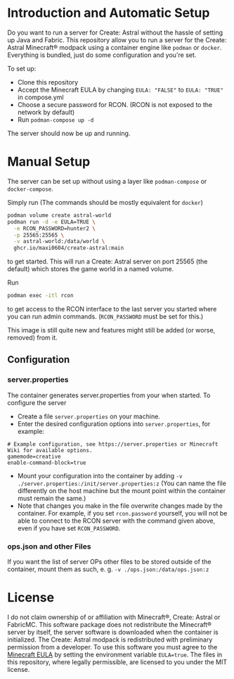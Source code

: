 # Introduction and Automatic Setup
Do you want to run a server for Create: Astral without the hassle of setting up Java and Fabric.
This repository allow you to run a server for the Create: Astral Minecraft® modpack using a container engine like `podman` or `docker`.
Everything is bundled, just do some configuration and you're set.

To set up:
- Clone this repository
- Accept the Minecraft EULA by changing `EULA: "FALSE"` to `EULA: "TRUE"` in compose.yml
- Choose a secure password for RCON. (RCON is not exposed to the network by default)
- Run `podman-compose up -d`

The server should now be up and running.

#  Manual Setup
The server can be set up without using a layer like `podman-compose` or `docker-compose`.

Simply run (The commands should be mostly equivalent for `docker`)
```bash
podman volume create astral-world
podman run -d -e EULA=TRUE \
  -e RCON_PASSWORD=hunter2 \
  -p 25565:25565 \
  -v astral-world:/data/world \
  ghcr.io/maxi0604/create-astral:main
```
to get started. This will run a Create: Astral server on port 25565 (the default) which stores the game world in a named volume.

Run 
```bash
podman exec -itl rcon
```
to get access to the RCON interface to the last server you started where you can run admin commands. (`RCON_PASSWORD` must be set for this.)

This image is still quite new and features might still be added (or worse, removed) from it.

## Configuration
### server.properties
The container generates server.properties from your when started. To configure the server
- Create a file `server.properties` on your machine.
- Enter the desired configuration options into `server.properties`, for example:
```
# Example configuration, see https://server.properties or Minecraft Wiki for available options.
gamemode=creative
enable-command-block=true
```
- Mount your configuration into the container by adding `-v ./server.properties:/init/server.properties:z`
(You can name the file differently on the host machine but the mount point within the container must remain the same.)
- Note that changes you make in the file overwrite changes made by the container. For example, if you set `rcon.password` yourself,
you will not be able to connect to the RCON server with the command given above, even if you have set `RCON_PASSWORD`.

### ops.json and other Files
If you want the list of server OPs other files to be stored outside of the container, mount them as such, e. g. `-v ./ops.json:/data/ops.json:z`

# License
I do not claim ownership of or affiliation with Minecraft®, Create: Astral or FabricMC.
This software package does not redistribute the Minecraft® server by itself, the server software is downloaded
when the container is initialized. The Create: Astral modpack is redistributed with preliminary permission from a developer.
To use this software you must agree to the [Minecraft EULA](https://www.minecraft.net/en-us/eula) by setting the environment variable `EULA=true`.
The files in this repository, where legally permissible, are licensed to you under the MIT license.
